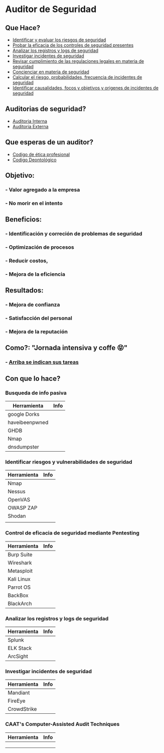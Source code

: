 # Auditor de Seguridad

## Que Hace?

- [Identificar y evaluar los riesgos de seguridad](#identificar-riesgos-y-vulnerabilidades--de-seguridad) 
- [Probar la eficacia de los controles de seguridad presentes](#control-de-eficacia-de-seguridad-mediante-pentesting)	
- [Analizar los registros y logs de seguridad](#)
- [Investigar incidentes de seguridad](#investigar-incidentes-de-seguridad)	
- [Revisar cumplimiento de las regulaciones legales en materia de seguridad](#)
- [Concienciar en materia de seguridad](#)
- [Calcular el riesgo, probabilidades, frecuencia   de incidentes  de seguridad](#)
- [Identificar causalidades, focos y objetivos y origenes de incidentes de seguridad](#)

## Auditorias de seguridad?

- [Auditoria Interna](#)
- [Auditoria Externa](#)

## Que esperas de un auditor?

- [Codigo de ética profesional](#)
- [Codigo Deontológico](#)

## Objetivo: 
### - Valor agregado a la empresa
### - No morir en el intento
## Beneficios: 
### - Identificación y correción de problemas de seguridad
### - Optimización de procesos
### - Reducir costos,
### - Mejora de la eficiencia
## Resultados:
### - Mejora de confianza
### - Satisfacción del personal
### -  Mejora de la reputación

## Como?: "Jornada intensiva y coffe :stuck_out_tongue_closed_eyes:"
### - [Arriba se indican sus tareas](#)

## Con que lo hace?
### Busqueda de info pasiva

| Herramienta | Info |
|----------------------|------------------------|
| google Dorks |   |
| haveibeenpwned |   |
| GHDB |   |
| Nmap |   |
| dnsdumpster |   |


### Identificar riesgos y vulnerabilidades  de seguridad

| Herramienta | Info |
|----------------------|------------------------|
| Nmap |   |
| Nessus |  |
| OpenVAS  |   |
| OWASP ZAP |   |
| Shodan|   |
| | |

### Control de eficacia de seguridad mediante Pentesting

| Herramienta | Info |
|----------------------|------------------------|
| Burp Suite |   |
| Wireshark |    |
| Metasploit  |    |
| Kali Linux |    |
| Parrot OS |    |
| BackBox |    |
| BlackArch |    |


### Analizar los registros y logs de seguridad

| Herramienta | Info |
|----------------------|------------------------|
| Splunk | |
| ELK Stack | |
| ArcSight | |


### Investigar incidentes de seguridad

| Herramienta | Info |
|----------------------|------------------------|
| Mandiant | |
| FireEye | |
| CrowdStrike | |

### CAAT's Computer-Assisted Audit Techniques
| Herramienta | Info |
|----------------------|------------------------|
|  | |
|  | |
|  | |


